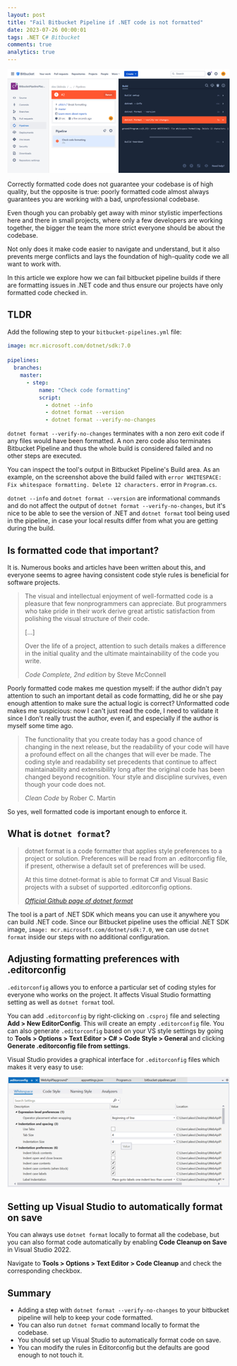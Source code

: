 ```yaml
---
layout: post
title: "Fail Bitbucket Pipeline if .NET code is not formatted"
date: 2023-07-26 00:00:01
tags: .NET C# Bitbucket
comments: true
analytics: true
---
```


<img src='/public/images/bitbucket/FailedBitbucketPipeline.png' alt="Bitbucket pipeline failed with 'error WHITESPACE: Fix whitespace formatting. Delete 12 characters.' error from dotnet format"/>

Correctly formatted code does not guarantee your codebase is of high quality, but the opposite is true: poorly formatted code almost always guarantees you are working with a bad, unprofessional codebase.

Even though you can probably get away with minor stylistic imperfections here and there in small projects, where only a few developers are working together, the bigger the team the more strict everyone should be about the codebase.

Not only does it make code easier to navigate and understand, but it also prevents merge conflicts and lays the foundation of high-quality code we all want to work with.

In this article we explore how we can fail bitbucket pipeline builds if there are formatting issues in .NET code and thus ensure our projects have only formatted code checked in.
<br>

## TLDR

Add the following step to your `bitbucket-pipelines.yml` file:

```yml
image: mcr.microsoft.com/dotnet/sdk:7.0

pipelines:
  branches:
    master:
      - step:
          name: "Check code formatting"
          script:
            - dotnet --info
            - dotnet format --version
            - dotnet format --verify-no-changes
```

`dotnet format --verify-no-changes` terminates with a non zero exit code if any files would have been formatted. A non zero code also terminates Bitbucket Pipeline and thus the whole build is considered failed and no other steps are executed.

You can inspect the tool's output in Bitbucket Pipeline's Build area. As an example, on the screenshot above the build failed with `error WHITESPACE: Fix whitespace formatting. Delete 12 characters.` error in `Program.cs`.

`dotnet --info` and `dotnet format --version` are informational commands and do not affect the output of `dotnet format --verify-no-changes`, but it's nice to be able to see the version of .NET and `dotnet format` tool being used in the pipeline, in case your local results differ from what you are getting during the build.

## Is formatted code that important?

It is. Numerous books and articles have been written about this, and everyone seems to agree having consistent code style rules is beneficial for software projects.

> The visual and intellectual enjoyment of well-formatted code is a pleasure that few nonprogrammers can appreciate. But programmers who take pride in their work derive great artistic satisfaction from polishing the visual structure of their code.
>
> [...]
>
> Over the life of a project, attention to such details makes a difference in the
> initial quality and the ultimate maintainability of the code you write.
>
> <cite>Code Complete, 2nd edition</cite> by Steve McConnell

Poorly formatted code makes me question myself: if the author didn't pay attention to such an important detail as code formatting, did he or she pay enough attention to make sure the actual logic is correct? Unformatted code makes me suspicious: now I can't just read the code, I need to validate it since I don't really trust the author, even if, and especially if the author is myself some time ago.

> The functionality that you create today has a good chance of changing in the next
> release, but the readability of your code will have a profound effect on all the changes
> that will ever be made. The coding style and readability set precedents that continue to
> affect maintainability and extensibility long after the original code has been changed
> beyond recognition. Your style and discipline survives, even though your code does not.
>
> <cite>Clean Code</cite> by Rober C. Martin

So yes, well formatted code is important enough to enforce it.

## What is `dotnet format`?

> dotnet format is a code formatter that applies style preferences to a project or solution. Preferences will be read from an .editorconfig file, if present, otherwise a default set of preferences will be used.
>
> At this time dotnet-format is able to format C# and Visual Basic projects with a subset of supported .editorconfig options.
>
> <cite>[Official Github page of dotnet format](https://github.com/dotnet/format)</cite>

The tool is a part of .NET SDK which means you can use it anywhere you can build .NET code. Since our Bitbucket pipeline uses the official .NET SDK image, `image: mcr.microsoft.com/dotnet/sdk:7.0`, we can use `dotnet format` inside our steps with no additional configuration.

## Adjusting formatting preferences with .editorconfig

`.editorconfig` allows you to enforce a particular set of coding styles for everyone who works on the project. It affects Visual Studio formatting setting as well as `dotnet format` tool.

You can add `.editorconfig` by right-clicking on `.csproj` file and selecting **Add > New EditorConfig**. This will create an empty `.editorconfig` file. You can also generate `.editorconfig` based on your VS style settings by going to **Tools > Options > Text Editor > C# > Code Style > General** and clicking **Generate .editorconfig file from settings**.

Visual Studio provides a graphical interface for `.editorconfig` files which makes it very easy to use:

<img src='/public/images/bitbucket/EditorconfigVisualEditor.png' alt="Visual Studio .editorconfig editor"/>

## Setting up Visual Studio to automatically format on save

You can always use `dotnet format` locally to format all the codebase, but you can also format code automatically by enabling **Code Cleanup on Save** in Visual Studio 2022.

Navigate to **Tools > Options > Text Editor > Code Cleanup** and check the corresponding checkbox.

## Summary

- Adding a step with `dotnet format --verify-no-changes` to your bitbucket pipeline will help to keep your code formatted.
- You can also run `dotnet format` command locally to format the codebase.
- You should set up Visual Studio to automatically format code on save.
- You can modify the rules in Editorconfig but the defaults are good enough to not touch it.
